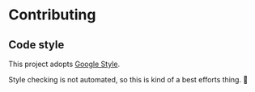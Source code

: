 # Contributing

## Code style

This project adopts [Google Style][].

Style checking is not automated, so this is kind of a best efforts thing.
:shrug:

[Google Style]: https://github.com/google/styleguide

